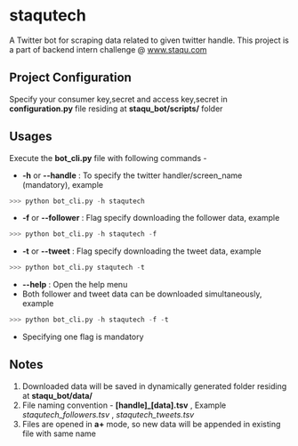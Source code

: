 # staqutech
A Twitter bot for scraping data related to given twitter handle.
This project is a part of backend intern challenge @ www.staqu.com

## Project Configuration
Specify your consumer key,secret and access key,secret in **configuration.py** file residing at **staqu_bot/scripts/** folder

## Usages
Execute the **bot_cli.py** file with following commands - 
* **-h** or **--handle** : To specify the twitter handler/screen_name (mandatory), example
```python
>>> python bot_cli.py -h staqutech
```
* **-f** or **--follower** : Flag specify downloading the follower data, example
```python
>>> python bot_cli.py -h staqutech -f
```
* **-t** or **--tweet** : Flag specify downloading the tweet data, example
```python
>>> python bot_cli.py staqutech -t
```
* **--help** : Open the help menu
* Both follower and tweet data can be downloaded simultaneously, example
```python
>>> python bot_cli.py -h staqutech -f -t
```
* Specifying one flag is mandatory

## Notes
1. Downloaded data will be saved in dynamically generated folder residing at **staqu_bot/data/**
2. File naming convention - **[handle]\_[data].tsv** , Example _staqutech_followers.tsv_ , _staqutech_tweets.tsv_
3. Files are opened in **a+** mode, so new data will be appended in existing file with same name
